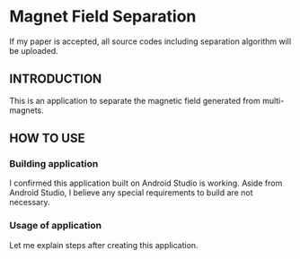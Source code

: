 # Magnet Field Separation

If my paper is accepted, all source codes including separation algorithm will be uploaded.

## INTRODUCTION
This is an application to separate the magnetic field generated from multi-magnets.

## HOW TO USE

### Building application
I confirmed this application built on Android Studio is working. Aside from Android Studio, I believe any special requirements to build are not necessary.

### Usage of application
Let me explain steps after creating this application.

